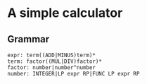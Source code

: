 # A simple calculator

## Grammar
```
expr: term((ADD|MINUS)term)*
term: factor((MUL|DIV)factor)*
factor: number|number^number
number: INTEGER|LP expr RP|FUNC LP expr RP
```